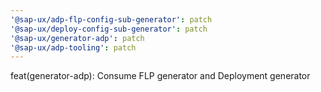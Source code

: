 ```yaml
---
'@sap-ux/adp-flp-config-sub-generator': patch
'@sap-ux/deploy-config-sub-generator': patch
'@sap-ux/generator-adp': patch
'@sap-ux/adp-tooling': patch
---
```


feat(generator-adp): Consume FLP generator and Deployment generator
